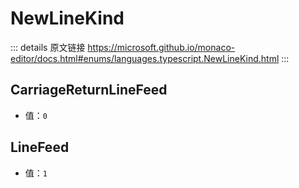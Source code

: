 # NewLineKind
        
::: details 原文链接
https://microsoft.github.io/monaco-editor/docs.html#enums/languages.typescript.NewLineKind.html
:::

## CarriageReturnLineFeed
- 值：`0`
## LineFeed
- 值：`1`